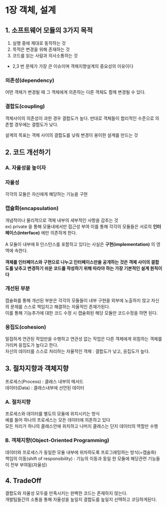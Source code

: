 # 1장 객체, 설계

## 1. 소프트웨어 모듈의 3가지 목적
1. 실행 중에 제대로 동작하는 것
2. 목적은 변경을 위해 존재하는 것
3. 코드를 읽는 사람과 의사소통하는 것

- 2,3 번 문제가 가장 큰 이슈이며 객체지향설계의 중요성의 이유이다

### 의존성(dependency) 
어떤 객체가 변경될 때 그 겍체에게 의존하는 다른 객체도 함께 변경될 수 있다.
### 결합도(coupling) 
객체사이의 의존성이 과한 경우 결합도가 높다. 반대로 객체들이 합리적인 수준으로 의존할 경우에는 결합도가 낮다.

설계의 목표는 객체 사이의 결합도를 낮춰 변경이 용이한 설계를 만드는 것


## 2. 코드 개선하기
### A. 자율성을 높이자
### 자율성 
각각의 모듈은 자신에게 해당하는 기능을 구현
### 캡슐화(encapsulation)
개념적이나 물리적으로 객체 내부의 세부적인 사항을 감추는 것
<br>ex) private 을 통해 모듈내에서만 접근성 부여
이를 통해 각각의 모듈들은 서로의 **인터페이스(interface)** 에만 의존하게 한다.<br><br>
A 모듈이 내부에 B 인스턴스를 포함하고 있다는 사실은 **구현(implementation)** 의 영역에 속한다.<br><br>
**객체를 인터페이스와 구현으로 나누고 인터페이스만을 공개하는 것은  객체 사이의 결합도를 낮추고 변경하기 쉬운 코드를 작성하기 위해 따라야 하는 가장 기본적인 설계 원칙이다**

### 개선된 부분
캡슐화를 통해 개선된 부분은 각각의 모듈들이 내부 구현을 외부에 노출하지 않고 자신의 문제를 스스로 책임지고 해결하는 자율적인 존재가된다.<br>
이를 통해 기능추가에 대한 코드 수정 시 캡슐화된 해당 모듈만 코드수정을 하면 된다.

### 응집도(cohesion)
밀접하게 연관된 작업만을 수행하고 연관성 없는 작업은 다른 객체에게 위힘하는 객체를 가리켜 응집도가 높다고 한다.
<br>
자신의 데이터를 스스로 처리하는 자율적인 객체 : 결합도가 낮고, 응집도가 높다.

## 3. 절차지향과 객체지향
프로세스(Process) : 클래스 내부의 메서드<br>
데이터(Data) : 클래스내부에 선언된 데이터<br>
### A. 절차지향
프로세스와 데이터를 별도의 모듈에 위치시키는 방식<br>
예를 들어 하나의 프로세스는 모든 데이터에 의존하고 있다<br>
모든 처리가 하나의 클래스안에 위치하고 나머지 클래스는 단지 데이터의 역할만 수행

### B. 객체지향(Object-Oriented Programming)
데이터와 프로세스가 동일한 모듈 내부에 위차하도록 프로그래밍하는 방식(=캡술화)
<br>
책임의 이동(shift of responsibility) : 기능의 이동과 동일 한 모듈에 해당관련 기능들이 전부 부여됨(자율성)

## 4. TradeOff
결합도와 자율성 모두를 만족시키는 완벽한 코드는 존재하지 않는다.<br>
개발팀들간의 소통을 통해 자율성을 높일지 결합도를 높일지 선택하고 코딩하게된다.


